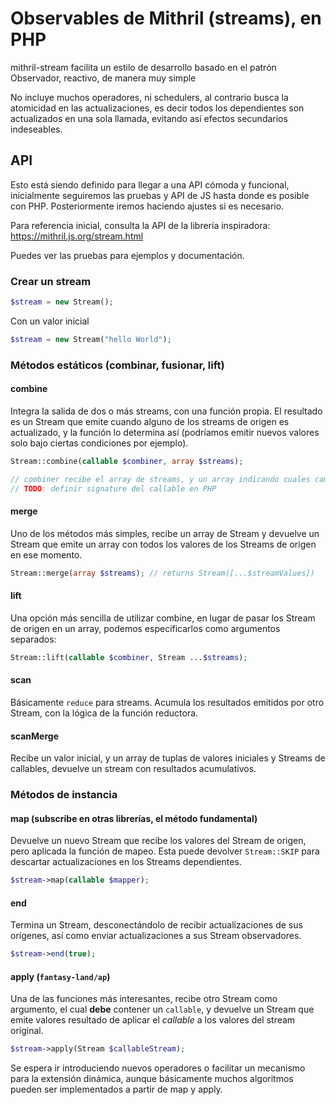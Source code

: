 # Observables de Mithril (streams), en PHP

mithril-stream facilita un estilo de desarrollo basado en el patrón Observador,
reactivo, de manera muy simple

No incluye muchos operadores, ni schedulers, al contrario busca la atomicidad
en las actualizaciones, es decir todos los dependientes son actualizados en una
sola llamada, evitando así efectos secundarios indeseables.

## API
Esto está siendo definido para llegar a una API cómoda y funcional, inicialmente
seguiremos las pruebas y API de JS hasta donde es posible con PHP. Posteriormente
iremos haciendo ajustes si es necesario.

Para referencia inicial, consulta la API de la librería inspiradora: https://mithril.js.org/stream.html

Puedes ver las pruebas para ejemplos y documentación.

### Crear un stream

```php
$stream = new Stream();
```

Con un valor inicial

```php
$stream = new Stream("hello World");
```

### Métodos estáticos (combinar, fusionar, lift)

#### combine

Integra la salida de dos o más streams, con una función propia.
El resultado es un Stream que emite cuando alguno de los streams
de origen es actualizado, y la función lo determina así (podríamos
emitir nuevos valores solo bajo ciertas condiciones por ejemplo).

```php
Stream::combine(callable $combiner, array $streams);

// combiner recibe el array de streams, y un array indicando cuales cambiaron
// TODO: definir signature del callable en PHP
```

#### merge

Uno de los métodos más simples, recibe un array de Stream y devuelve un Stream
que emite un array con todos los valores de los Streams de origen en ese momento.

```php
Stream::merge(array $streams); // returns Stream([...$streamValues])
```

#### lift

Una opción más sencilla de utilizar combine, en lugar de pasar los Stream de origen
en un array, podemos especificarlos como argumentos separados:

```php
Stream::lift(callable $combiner, Stream ...$streams);
```

#### scan

Básicamente `reduce` para streams. Acumula los resultados emitidos por otro Stream,
con la lógica de la función reductora.

#### scanMerge

Recibe un valor inicial, y un array de tuplas de valores iniciales y Streams de
callables, devuelve un stream con resultados acumulativos.

### Métodos de instancia

#### map (subscribe en otras librerías, el método fundamental)

Devuelve un nuevo Stream que recibe los valores del Stream de origen, pero aplicada
la función de mapeo. Esta puede devolver `Stream::SKIP` para descartar actualizaciones
en los Streams dependientes.

```php
$stream->map(callable $mapper);
```

#### end

Termina un Stream, desconectándolo de recibir actualizaciones de sus orígenes, así
como enviar actualizaciones a sus Stream observadores.

```php
$stream->end(true);
```

#### apply (`fantasy-land/ap`)

Una de las funciones más interesantes, recibe otro Stream como argumento, el cual **debe**
contener un `callable`, y devuelve un Stream que emite valores resultado de aplicar el
*callable* a los valores del stream original.

```php
$stream->apply(Stream $callableStream);
```

Se espera ir introduciendo nuevos operadores o facilitar un mecanismo para la extensión dinámica,
aunque básicamente muchos algoritmos pueden ser implementados a partir de map y apply.
